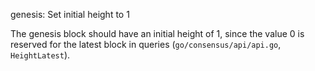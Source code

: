 genesis: Set initial height to 1

The genesis block should have an initial height of 1, since the
value 0 is reserved for the latest block in queries
(`go/consensus/api/api.go`, `HeightLatest`).
